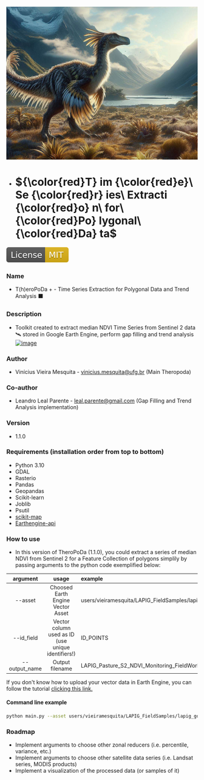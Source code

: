 ![Vinícius Mesquita / DALEE - theropod, jurassic landscape, digital art, hight quality](Logo.jpg)

- ${\color{red}T} im {\color{red}e}\ Se {\color{red}r} ies\ Extracti {\color{red}o} n\ for\ {\color{red}Po} lygonal\ {\color{red}Da} ta$
  ===========
[![GitLab license](./docs/mit.svg)](./LICENSE)

### Name
- T(h)eroPoDa + - Time Series Extraction for Polygonal Data and Trend Analysis ⬛

### Description
- Toolkit created to extract median NDVI Time Series from Sentinel 2 data 🛰 stored in Google Earth Engine, perform gap filling and trend analysis [![image](https://user-images.githubusercontent.com/13785909/209228496-9fe31adc-a7cb-47c3-b476-64d82541f139.png)](https://earthengine.google.com/)

### Author
- Vinícius Vieira Mesquita - vinicius.mesquita@ufg.br (Main Theropoda)
### Co-author
- Leandro Leal Parente - leal.parente@gmail.com (Gap Filling and Trend Analysis implementation)

### Version
- 1.1.0

### Requirements (installation order from top to bottom)
- Python 3.10
- GDAL
- Rasterio 
- Pandas
- Geopandas
- Scikit-learn
- Joblib
- Psutil
- [scikit-map](https://github.com/openlandmap/scikit-map)
- [Earthengine-api](https://developers.google.com/earth-engine/guides/python_install)

### How to use

- In this version of TheroPoDa (1.1.0), you could extract a series of median NDVI from Sentinel 2 for a Feature Collection of polygons simplily by passing arguments to the python code exemplified below:

| argument        | usage                                               | example  |
|:---------------:|:--------------------------------------------------: |:---------|
| --asset         | Choosed Earth Engine Vector Asset                   | users/vieiramesquita/LAPIG_FieldSamples/lapig_goias_fieldwork_2022_50m |
| --id_field      | Vector column used as ID (use unique identifiers!) | ID_POINTS |
| --output_name   | Output filename                                     | LAPIG_Pasture_S2_NDVI_Monitoring_FieldWork |

If you don't know how to upload your vector data in Earth Engine, you can follow the tutorial [clicking this link.](https://developers.google.com/earth-engine/guides/table_upload)

#### Command line example
```bash
python main.py --asset users/vieiramesquita/LAPIG_FieldSamples/lapig_goias_fieldwork_2022_50m --id_field ID_POINTS --output_name LAPIG_Pasture_S2_NDVI_Monitoring_FieldWork
```
### Roadmap

- Implement arguments to choose other zonal reducers (i.e. percentile, variance, etc.)
- Implement arguments to choose other satellite data series (i.e. Landsat series, MODIS products)
- Implement a visualization of the processed data (or samples of it)
